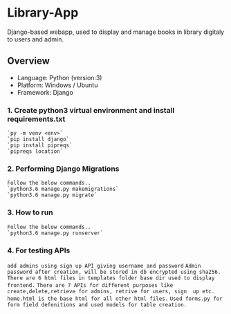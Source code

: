 # Library-App

Django-based webapp, used to display and manage books in library digitaly to
users and admin.

## Overview

* Language: Python (version:3)
* Platform: Windows / Ubuntu
* Framework: Django

### 1. Create python3 virtual environment and install requirements.txt
    `py -m venv <env>`
    `pip install django`
    `pip install pipreqs`
    `pipreqs location`

### 2. Performing Django Migrations
    Follow the below commands..
    `python3.6 manage.py makemigrations`
    `python3.6 manage.py migrate`

### 3. How to run
    Follow the below commands..
    `python3.6 manage.py runserver`

### 4. For testing APIs
`add admins using sign up API giving username and password`
`Admin password after creation, will be stored in db encrypted using sha256.`
`There are 6 html files in templates folder base dir used to display frontend.`
`There are 7 APIs for different purposes like create,delete,retrieve for admins,
retrive for users, sign  up etc.`
`home.html is the base html for all other html files.`
`Used forms.py for form field defenitions and used models for table creation.`
